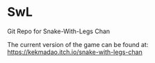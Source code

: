 # SwL
Git Repo for Snake-With-Legs Chan

The current version of the game can be found at: https://kekmadao.itch.io/snake-with-legs-chan